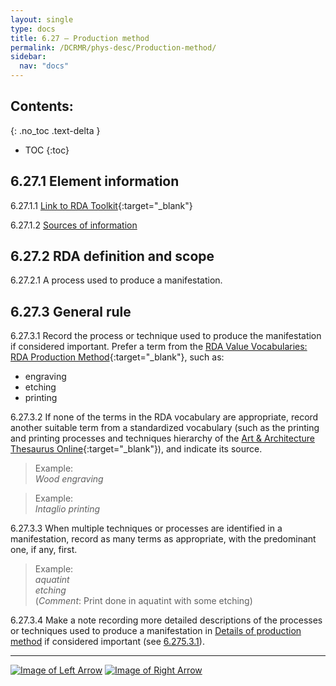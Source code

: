```yaml
---
layout: single
type: docs
title: 6.27 — Production method
permalink: /DCRMR/phys-desc/Production-method/
sidebar:
  nav: "docs"
---
```


## Contents:
{: .no_toc .text-delta }

- TOC
{:toc}

## 6.27.1 Element information

<a name="6.27.1.1">6.27.1.1</a> [Link to RDA Toolkit](https://beta.rdatoolkit.org/Content/Index?externalId=en-US_ala-9bdf25b8-f2f7-31d1-a3a0-7f416e4bc667){:target="_blank"}

<a name="6.27.1.2">6.27.1.2</a> [Sources of information](/DCRMR/phys-desc/#6011-sources-of-information) 

## 6.27.2 RDA definition and scope

<a name="6.27.2.1">6.27.2.1</a> A process used to produce a manifestation.

## 6.27.3 General rule

<a name="6.27.3.1">6.27.3.1</a> Record the process or technique used to produce the manifestation if considered important. Prefer a term from the [RDA Value Vocabularies: RDA Production Method](http://www.rdaregistry.info/termList/RDAproductionMethod/){:target="_blank"}, such as:  
* engraving
* etching
* printing

<a name="6.27.3.2">6.27.3.2</a> If none of the terms in the RDA vocabulary are appropriate, record another suitable term from a standardized vocabulary (such as the printing and printing processes and techniques hierarchy of the [Art & Architecture Thesaurus Online](https://www.getty.edu/research/tools/vocabularies/aat/){:target="_blank"}), and indicate its source.

>Example:  
><CITE>Wood engraving</CITE>

>Example:  
><CITE>Intaglio printing</CITE>

<a name="6.27.3.3">6.27.3.3</a> When multiple techniques or processes are identified in a manifestation, record as many terms as appropriate, with the predominant one, if any, first.

>Example:  
><CITE>aquatint</CITE>  
><CITE>etching</CITE>  
>(*Comment*: Print done in aquatint with some etching)

<a name="6.27.3.4">6.27.3.4</a> Make a note recording more detailed descriptions of the processes or techniques used to produce a manifestation in [Details of production method](/DCRMR/phys-desc/Details-of-production-method/) if considered important (see [6.275.3.1](/DCRMR/phys-desc/Details-of-production-method/#6.275.3.1)).

---

[![Image of Left Arrow](https://rbms-bsc.github.io/DCRMR/assets/pictures/navigation/Arrow_Left.png "6.265 — Details of applied material")](/DCRMR/phys-desc/Details-of-applied-material/) [![Image of Right Arrow](https://rbms-bsc.github.io/DCRMR/assets/pictures/navigation/Arrow_Right.png "6.275 — Details of production method")](/DCRMR/phys-desc/Details-of-production-method/)
